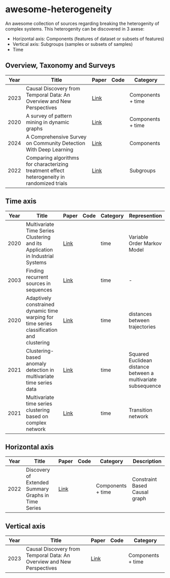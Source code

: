 # awesome-heterogeneity

An awesome collection of sources regarding breaking the heterogenity of complex systems.
This heterogenity can be discovered in 3 axese:
- Horizontal axis: Components (features of dataset or subsets of features)
- Vertical axis: Subgroups (samples or subsets of samples)
- Time


## Overview, Taxonomy and Surveys

| Year | Title | Paper | Code | Category |
| ---- | ------------------------------------------------------------------------------------------------------ | ---------------------------------------------------------------------- | ---- | ------------- |
| 2023 |Causal Discovery from Temporal Data: An Overview and New Perspectives              | [Link](http://arxiv.org/abs/2303.10112)             ||Components + time
| 2020 |A survey of pattern mining in dynamic graphs              | [Link](http://arxiv.org/abs/2303.10112)             |      |Components + time
| 2024 |A Comprehensive Survey on Community Detection With Deep Learning              | [Link](https://ieeexplore.ieee.org/abstract/document/9732192)             |      |Components
| 2022 |Comparing algorithms for characterizing treatment effect heterogeneity in randomized trials              | [Link](https://onlinelibrary.wiley.com/doi/full/10.1002/bimj.202100337)             |      | Subgroups


## Time axis
| Year | Title | Paper | Code | Category |Represention
| ---- | ------------------------------------------------------------------------------------------------------ | ---------------------------------------------------------------------- | ---- | ------------- | --------|
| 2020 |Multivariate Time Series Clustering and its Application in Industrial Systems              | [Link](https://www.tandfonline.com/doi/full/10.1080/01969722.2019.1691851)             || time| Variable Order Markov Model
| 2003 |Finding recurrent sources in sequences              | [Link](https://dl.acm.org/doi/10.1145/640075.640091)             || time| -
| 2020 |Adaptively constrained dynamic time warping for time series classification and clustering              | [Link](https://www.sciencedirect.com/science/article/pii/S0020025520303054?via%3Dihub)             || time| distances between trajectories
| 2021 |Clustering-based anomaly detection in multivariate time series data              | [Link](https://www.sciencedirect.com/science/article/pii/S1568494620308577?via%3Dihub)             || time|  Squared Euclidean distance between a multivariate subsequence
| 2021 |Multivariate time series clustering based on complex network              | [Link](https://www.sciencedirect.com/science/article/pii/S0031320321001060?via%3Dihub)             || time| Transition network






## Horizontal axis
| Year | Title | Paper | Code | Category |Description|
| ---- | ------------------------------------------------------------------------------------------------------ | ---------------------------------------------------------------------- | ---- | ------------- | -----|
| 2022 |Discovery of Extended Summary Graphs in Time Series              | [Link](https://proceedings.mlr.press/v180/assaad22a.html)             ||Components + time | Constraint Based Causal graph


## Vertical axis
| Year | Title | Paper | Code | Category |
| ---- | ------------------------------------------------------------------------------------------------------ | ---------------------------------------------------------------------- | ---- | ------------- |
| 2023 |Causal Discovery from Temporal Data: An Overview and New Perspectives              | [Link](http://arxiv.org/abs/2303.10112)             ||Components + time

